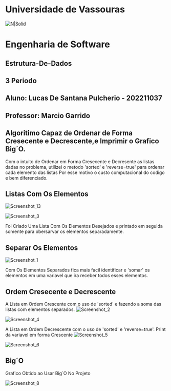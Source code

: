 # Universidade de Vassouras


[![N|Solid](https://universidadedevassouras.edu.br/wp-content/uploads/2022/03/campus_marica.png)](https://universidadedevassouras.edu.br/campus-marica/)
# Engenharia de Software 

## Estrutura-De-Dados

## 3 Periodo

## Aluno: Lucas De Santana Pulcherio - 202211037

## Professor: Marcio Garrido

## Algoritimo Capaz de Ordenar de Forma Cresecente e Decrescente,e Imprimir o Grafico Big´O.
Com o intuito de Ordenar em Forma Cresecente e Decresente as listas dadas no problema, utilizei o metodo 'sorted' e 'reverse=true' para ordenar cada elemento das listas 
Por esse motivo o custo computacional do codigo e bem diferenciado.

## Listas Com Os Elementos

![Screenshot_13](https://user-images.githubusercontent.com/127268469/226413804-2f0bb5f5-d72d-450e-be0b-c6c3c31925a5.png)

![Screenshot_3](https://user-images.githubusercontent.com/127268469/226416174-e8451906-8730-4a3c-b5a3-a592342a8ee2.png)

Foi Criado Uma Lista Com Os Elementos Desejados e printado em seguida somente para obersarvar os elementos separadamente.
 
 ## Separar Os Elementos
 
 ![Screenshot_1](https://user-images.githubusercontent.com/127268469/226414595-b48be298-53f7-4638-8dd0-65c536cfce57.png)

 Com Os Elementos Separados fica mais facil identificar e 'somar' os elementos em uma variavel que ira receber todos esses elementos.
 
 ## Ordem Cresecente e Decrescente 
 A Lista em Ordem Crescente com o uso de 'sorted' e fazendo a soma das listas com elementos separados.
![Screenshot_2](https://user-images.githubusercontent.com/127268469/226415757-760ef140-c2c5-4f61-8bc5-b013bfe5b620.png)

![Screenshot_4](https://user-images.githubusercontent.com/127268469/226416398-c1c97327-a6cc-4f33-8529-122f4438caae.png)

 A Lista em Ordem Decrescente com o uso de 'sorted' e 'reverse=true'.
 Print da  variavel em forma Crescente
 ![Screenshot_5](https://user-images.githubusercontent.com/127268469/226416799-c1c763bd-a195-4175-9d69-79d0da2ed4c0.png)

 ![Screenshot_6](https://user-images.githubusercontent.com/127268469/226416874-e797281d-e8d8-4964-a48b-0f83a43bded6.png)

 ## Big´O
 Grafico Obtido ao Usar Big´O No Projeto
 
 ![Screenshot_8](https://user-images.githubusercontent.com/127268469/229624295-51c2df11-111a-45be-8baa-ea426c33381d.png)


